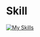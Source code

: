 # Skill
[![My Skills](https://skillicons.dev/icons?i=js,html,css,tailwind,react,vue,angular,next,python,docker,bun,mongodb,mysql,maria,postgresql,figma,&theme=dark)](https://skillicons.dev)

